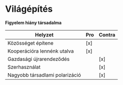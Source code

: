 # Világépítés

**Figyelem hiány társadalma**

|Helyzet|Pro|Contra|
|---|---|---|
|Közösséget építene| [x] ||
|Kooperációra lennénk utalva |[x]||
|Gazdasági újrarendeződés| |[x]|
|Szerhasználat| |[x]|
|Nagyobb társadlami polarizáció| |[x]|

